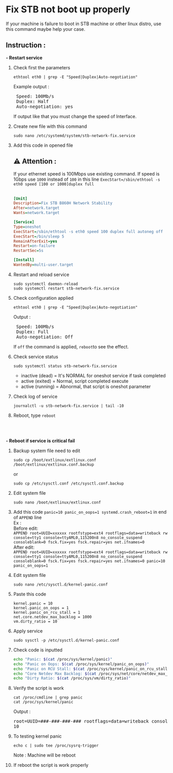 # Fix STB not boot up properly
If your machine is failure to boot in STB machine or other linux distro, use this command maybe help your case.

## Instruction :
**- Restart service**

1. Check first the parameters
    ```console
    ethtool eth0 | grep -E "Speed|Duplex|Auto-negotiation"
    ```
    Example output :
   <pre>
    Speed: 100Mb/s
    Duplex: Half
    Auto-negotiation: yes    </pre>
    If output like that you must change the speed of Interface.

3. Create new file with this command
    ```console
    sudo nano /etc/systemd/system/stb-network-fix.service
    ```
4. Add  this code in opened file <br>
    ## ⚠️  Attention : <br>
    If your ethernet speed is 100Mbps use existing command. If speed is 1Gbps use `1000` instead of `100` in this line `ExecStart=/sbin/ethtool -s eth0 speed [100 or 1000]duplex full`
    <br>
    <br>

    ```ini
    [Unit]
    Description=Fix STB B860H Network Stability
    After=network.target
    Wants=network.target

    [Service]
    Type=oneshot
    ExecStart=/sbin/ethtool -s eth0 speed 100 duplex full autoneg off
    ExecStart=/bin/sleep 5
    RemainAfterExit=yes
    Restart=on-failure
    RestartSec=5s
    
    [Install]
    WantedBy=multi-user.target
    ```
5. Restart and reload service
    ``` console
    sudo systemctl daemon-reload
    sudo systemctl restart stb-network-fix.service
    ```
6. Check configuration applied
    ```console
    ethtool eth0 | grep -E "Speed|Duplex|Auto-negotiation"
    ```
    Output :
    <pre>
    Speed: 100Mb/s
    Duplex: Full
    Auto-negotiation: Off </pre>
    If `off` the command is applied, `reboot`to see the effect.
7. Check service status
    ```console
    sudo systemctl status stb-network-fix.service
    ```
    - inactive (dead) = It's NORMAL for oneshot service if task completed
    - active (exited) = Normal, script completed execute
    - active (running) = Abnormal, that script is oneshot parameter
8. Check log of service
    ```console
    journalctl -u stb-network-fix.service | tail -10
    ```
9. Reboot, type `reboot`
<br>
<br>

**- Reboot if service is critical fail**
1. Backup system file need to edit
    ```console
    sudo cp /boot/extlinux/extlinux.conf /boot/extlinux/extlinux.conf.backup
    ```
    or
    ```console
    sudo cp /etc/sysctl.conf /etc/sysctl.conf.backup
    ```
   
2. Edit system file
    ```console
    sudo nano /boot/extlinux/extlinux.conf
    ```
3. Add this code `panic=10 panic_on_oops=1 systemd.crash_reboot=1` in end of `APPEND` line <br>
    Ex : <br>
    Before edit:<br>
    `APPEND root=UUID=xxxxxx rootfstype=ext4 rootflags=data=writeback rw console=tty1 console=ttyAML0,115200n8 no_console_suspend consoleblank=0 fsck.fix=yes fsck.repair=yes net.ifnames=0` <br>
    After edit:<br>
    `APPEND root=UUID=xxxxxx rootfstype=ext4 rootflags=data=writeback rw console=tty1 console=ttyAML0,115200n8 no_console_suspend consoleblank=0 fsck.fix=yes fsck.repair=yes net.ifnames=0 panic=10 panic_on_oops=1`

4. Edit system file
    ```console
    sudo nano /etc/sysctl.d/kernel-panic.conf
    ```
5. Paste this code
    ```console
    kernel.panic = 10
    kernel.panic_on_oops = 1
    kernel.panic_on_rcu_stall = 1
    net.core.netdev_max_backlog = 1000
    vm.dirty_ratio = 10
    ```
6. Apply service
    ```console
    sudo sysctl -p /etc/sysctl.d/kernel-panic.conf
    ```
7. Check code is inputted
    ```bash
    echo "Panic: $(cat /proc/sys/kernel/panic)"
    echo "Panic on Oops: $(cat /proc/sys/kernel/panic_on_oops)"
    echo "Panic on RCU Stall: $(cat /proc/sys/kernel/panic_on_rcu_stall)"
    echo "Core Netdev Max Backlog: $(cat /proc/sys/net/core/netdev_max_backlog)"
    echo "Dirty Ratio: $(cat /proc/sys/vm/dirty_ratio)"
    ```
8. Verify the script is work
    ```console
    cat /proc/cmdline | grep panic
    cat /proc/sys/kernel/panic
    ```
    Output :
    <pre>root=UUID=###-###-###-### rootflags=data=writeback console=***,*** console=tty0 rw no_console_suspend consoleblank=0 fsck.fix=yes fsck.repair=yes net.ifnames=0 splash plymouth.ignore-serial-consoles panic=10 panic_on_oops=1
   10</pre>
9. To testing kernel panic
    ```console
    echo c | sudo tee /proc/sysrq-trigger
    ```
    Note : Machine will be reboot
10. If reboot the script is work properly

